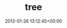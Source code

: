 ---
title:		"tree"
type:		"photos"
mediatype:		"upload"
location:		"TBC"
date:		"2013-01-26 13:12:45+00:00"
album:		"experimental"
filename:		"tree.md"
series:		""
cl_public_id:		"experimental/tree"
cl_version:		1497004528
format:		"tiff"
bytes:		7875056
width:		2560
height:		1440
colours:
- "#32322B"
- "#757D76"
- "#717368"
- "#2E3330"
- "#7A8285"
- "#76726B"
- "#29251A"
- "#2A2E1D"
- "#7C7F86"
- "#ACB2B5"
- "#2D2D31"
- "#231A14"
- "#131912"
- "#ADB0B6"
exposure_mode:		"Manual"
program:		"Manual"
aperture:		"64.0"
focal_length:		"50.0 mm"
iso:		"200"
shutter_speed:		"1/160"
metering:		"Center-weighted average"
flash:		"Off, Did not fire"
white_balance:		"Custom"
colour_temp:		"4400"
has_crop:		"false"
orientation:		"Horizontal (normal)"
camera_model:		"NIKON D7000"
lens_info:		"0mm f/0"
artist:		"Matt Finucane"
x_resolution:		"300"
y_resolution:		"300"
---